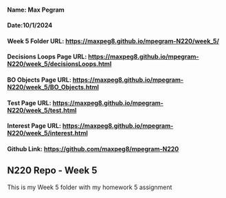 #### Name: Max Pegram

#### Date:10/1/2024

#### Week 5 Folder URL: https://maxpeg8.github.io/mpegram-N220/week_5/

#### Decisions Loops Page URL: https://maxpeg8.github.io/mpegram-N220/week_5/decisionsLoops.html

#### BO Objects Page URL: https://maxpeg8.github.io/mpegram-N220/week_5/BO_Objects.html

#### Test Page URL: https://maxpeg8.github.io/mpegram-N220/week_5/test.html

#### Interest Page URL: https://maxpeg8.github.io/mpegram-N220/week_5/interest.html

#### Github Link: https://github.com/maxpeg8/mpegram-N220

## N220 Repo - Week 5

This is my Week 5 folder with my homework 5 assignment
